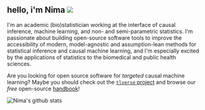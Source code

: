 ## hello, i'm Nima ![](https://komarev.com/ghpvc/?username=nhejazi&color=blue)

I'm an academic (bio)statistician working at the interface of causal inference,
machine learning, and non- and semi-parametric statistics. I'm passionate about
building open-source software tools to improve the accessibility of modern,
model-agnostic and assumption-lean methods for statistical inference and causal
machine learning, and I'm especially excited by the applications of statistics
to the biomedical and public health sciences.

Are you looking for open source software for _targeted_ causal machine learning?
Maybe you should check out the [`tlverse` project](https://github.com/tlverse)
and browse our _free_ open-source
[handbook](https://tlverse.org/tlverse-handbook)!

![Nima's github stats](https://github-readme-stats.vercel.app/api?username=nhejazi&show_icons=true&count_private=true&theme=radical)
